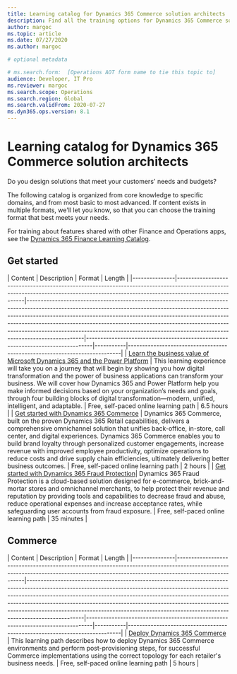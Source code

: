 ```yaml
---
title: Learning catalog for Dynamics 365 Commerce solution architects
description: Find all the training options for Dynamics 365 Commerce solution architects.
author: margoc
ms.topic: article
ms.date: 07/27/2020
ms.author: margoc

# optional metadata

# ms.search.form:  [Operations AOT form name to tie this topic to]
audience: Developer, IT Pro
ms.reviewer: margoc
ms.search.scope: Operations
ms.search.region: Global
ms.search.validFrom: 2020-07-27
ms.dyn365.ops.version: 8.1
---
```


# Learning catalog for Dynamics 365 Commerce solution architects

Do you design solutions that meet your customers' needs and budgets?

The following catalog is organized from core knowledge to specific domains, and from most basic to most advanced. If content exists in multiple formats, we'll let you know, so that you can choose the training format that best meets your needs.

For training about features shared with other Finance and Operations apps, see the [Dynamics 365 Finance Learning Catalog](../../finance/get-started/learning-catalog-solution-architect).

## Get started<a name="get-started"></a>

| Content  | Description  | Format  | Length    |
|---------------|------------------------------------------------------------------------------------------------------------------------------------------------------------------------------------|--------------------------------------------------------------------------------------------------------------------------------------------------------------------------------------------------------------------------------------------------------------------------------------------------------------------------------------------------------------------------------------------------------------------------|--------------------------------------------------------------------------------|-----------|---------------------------------------------------------------------------|
| [Learn the business value of Microsoft Dynamics 365 and the Power Platform](https://docs.microsoft.com/learn/paths/learn-business-value-of-dynamics-365-and-power-platform/)   | This learning experience will take you on a journey that will begin by   showing you how digital transformation and the power of business applications   can transform your business. We will cover how Dynamics 365 and Power   Platform help you make informed decisions based on your organization’s needs   and goals, through four building blocks of digital transformation—modern,   unified, intelligent, and adaptable. | Free, self-paced online learning path | 6.5 hours |
| [Get started with Dynamics 365 Commerce](https://docs.microsoft.com/learn/paths/get-started-dynamics-365-commerce/) | Dynamics 365 Commerce, built on the proven Dynamics 365 Retail   capabilities, delivers a comprehensive omnichannel solution that unifies   back-office, in-store, call center, and digital experiences. Dynamics 365   Commerce enables you to build brand loyalty through personalized customer   engagements, increase revenue with improved employee productivity, optimize   operations to reduce costs and drive supply chain efficiencies, ultimately   delivering better business outcomes. | Free, self-paced online learning path | 2 hours   |
| [Get started with Dynamics 365 Fraud Protection](https://docs.microsoft.com/learn/modules/get-started-fraud-protection/)| Dynamics 365 Fraud Protection is a cloud-based solution designed for e-commerce, brick-and-mortar stores and omnichannel merchants, to help protect their revenue and reputation by providing tools and capabilities to decrease fraud and abuse, reduce operational expenses and increase acceptance rates, while safeguarding user accounts from fraud exposure. | Free, self-paced online learning path | 35 minutes |

## Commerce<a name="commerce"></a>

| Content  | Description  | Format  | Length    |
|---------------|------------------------------------------------------------------------------------------------------------------------------------------------------------------------------------|--------------------------------------------------------------------------------------------------------------------------------------------------------------------------------------------------------------------------------------------------------------------------------------------------------------------------------------------------------------------------------------------------------------------------|--------------------------------------------------------------------------------|-----------|---------------------------------------------------------------------------|
| [Deploy Dynamics 365 Commerce](https://docs.microsoft.com/learn/paths/deploy-dynamics-365-commerce/) | This learning path describes how to deploy Dynamics 365 Commerce environments and perform post-provisioning steps, for successful Commerce implementations using the correct topology for each retailer's business needs. | Free, self-paced online learning path | 5 hours   |
